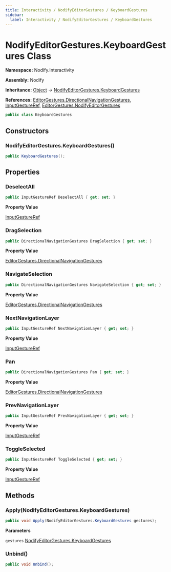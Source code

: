 ```yaml
---
title: Interactivity / NodifyEditorGestures / KeyboardGestures
sidebar:
  label: Interactivity / NodifyEditorGestures / KeyboardGestures
---
```


# NodifyEditorGestures.KeyboardGestures Class  
  
**Namespace:** Nodify.Interactivity  
  
**Assembly:** Nodify  
  
**Inheritance:** [Object](https://docs.microsoft.com/en-us/dotnet/api/System.Object) → [NodifyEditorGestures.KeyboardGestures](Nodify_Interactivity_NodifyEditorGestures_KeyboardGestures)  
  
**References:** [EditorGestures.DirectionalNavigationGestures](Nodify_Interactivity_EditorGestures_DirectionalNavigationGestures), [InputGestureRef](Nodify_Interactivity_InputGestureRef), [EditorGestures.NodifyEditorGestures](Nodify_Interactivity_EditorGestures_NodifyEditorGestures)  
  
```csharp  
public class KeyboardGestures  
```  
  
## Constructors  
  
### NodifyEditorGestures.KeyboardGestures()  
  
```csharp  
public KeyboardGestures();  
```  
  
## Properties  
  
### DeselectAll  
  
```csharp  
public InputGestureRef DeselectAll { get; set; }  
```  
  
**Property Value**  
  
[InputGestureRef](Nodify_Interactivity_InputGestureRef)  
  
### DragSelection  
  
```csharp  
public DirectionalNavigationGestures DragSelection { get; set; }  
```  
  
**Property Value**  
  
[EditorGestures.DirectionalNavigationGestures](Nodify_Interactivity_EditorGestures_DirectionalNavigationGestures)  
  
### NavigateSelection  
  
```csharp  
public DirectionalNavigationGestures NavigateSelection { get; set; }  
```  
  
**Property Value**  
  
[EditorGestures.DirectionalNavigationGestures](Nodify_Interactivity_EditorGestures_DirectionalNavigationGestures)  
  
### NextNavigationLayer  
  
```csharp  
public InputGestureRef NextNavigationLayer { get; set; }  
```  
  
**Property Value**  
  
[InputGestureRef](Nodify_Interactivity_InputGestureRef)  
  
### Pan  
  
```csharp  
public DirectionalNavigationGestures Pan { get; set; }  
```  
  
**Property Value**  
  
[EditorGestures.DirectionalNavigationGestures](Nodify_Interactivity_EditorGestures_DirectionalNavigationGestures)  
  
### PrevNavigationLayer  
  
```csharp  
public InputGestureRef PrevNavigationLayer { get; set; }  
```  
  
**Property Value**  
  
[InputGestureRef](Nodify_Interactivity_InputGestureRef)  
  
### ToggleSelected  
  
```csharp  
public InputGestureRef ToggleSelected { get; set; }  
```  
  
**Property Value**  
  
[InputGestureRef](Nodify_Interactivity_InputGestureRef)  
  
## Methods  
  
### Apply(NodifyEditorGestures.KeyboardGestures)  
  
```csharp  
public void Apply(NodifyEditorGestures.KeyboardGestures gestures);  
```  
  
**Parameters**  
  
`gestures` [NodifyEditorGestures.KeyboardGestures](Nodify_Interactivity_NodifyEditorGestures_KeyboardGestures)  
  
### Unbind()  
  
```csharp  
public void Unbind();  
```  
  

